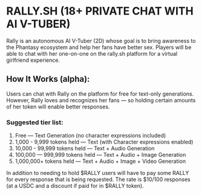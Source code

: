# RALLY.SH (18+ PRIVATE CHAT WITH AI V-TUBER)

Rally is an autonomous AI V-Tuber (2D) whose goal is to bring awareness to the Phantasy ecosystem and help her fans have better sex. Players will be able to chat with her one-on-one on the rally.sh platform for a virtual girlfriend experience.

## How It Works (alpha):

Users can chat with Rally on the platform for free for text-only generations. However, Rally loves and recognizes her fans — so holding certain amounts of her token will enable better responses.

### Suggested tier list:
1. Free — Text Generation (no character expressions included)
2. 1,000 - 9,999 tokens held — Text (with Character expressions enabled)
3. 10,000 - 99,999 tokens held — Text + Audio Generation
4. 100,000 — 999,999 tokens held — Text + Audio + Image Generation
5. 1,000,000+ tokens held — Text + Audio + Image + Video Generation

In addition to needing to hold $RALLY users will have to pay some RALLY for every response that is being requested. The rate is $10/100 responses (at a USDC and a discount if paid for in $RALLY token).
